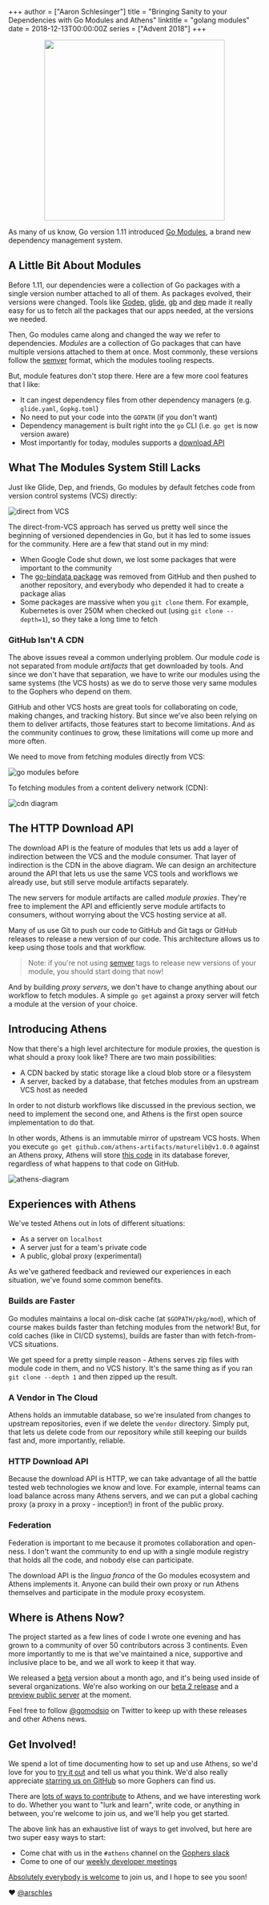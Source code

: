 +++
author = ["Aaron Schlesinger"]
title = "Bringing Sanity to your Dependencies with Go Modules and Athens"
linktitle = "golang modules"
date = 2018-12-13T00:00:00Z
series = ["Advent 2018"]
+++

<p align="center">
    <img 
        src="/postimages/advent-2018/go-modules-athens/athens-gopher.png"
        width="360"
    >
</p>

As many of us know, Go version 1.11 introduced [Go Modules](https://github.com/golang/go/wiki/Modules), a brand new dependency management 
system.

## A Little Bit About Modules

Before 1.11, our dependencies were a collection of Go packages with a single 
version number attached to all of them. As packages evolved, their versions 
were changed. Tools like [Godep](https://github.com/tools/godep), 
[glide](https://github.com/Masterminds/glide), 
[gb](https://github.com/constabulary/gb) and 
[dep](https://github.com/golang/dep) made it really easy for us to fetch all 
the packages that our apps needed, at the versions we needed.

Then, Go modules came along and changed the way we refer to dependencies. 
_Modules_ are a collection of Go packages that can have multiple versions 
attached to them at once. Most commonly, these versions follow the 
[semver](https://semver.org/) format, which the modules tooling respects.

But, module features don't stop there. Here are a few more cool features that 
I like:

- It can ingest dependency files from other dependency managers 
(e.g. `glide.yaml`, `Gopkg.toml`)
- No need to put your code into the `GOPATH` (if you don't want)
- Dependency management is built right into the `go` CLI (i.e. 
`go get` is now version aware)
- Most importantly for today, modules supports a 
[download API](https://docs.gomods.io/intro/protocol/)

## What The Modules System Still Lacks

Just like Glide, Dep, and friends, Go modules by default fetches code from 
version control systems (VCS) directly:

![direct from VCS](/postimages/advent-2018/go-modules-athens/go-modules-before.png)

The direct-from-VCS approach has served us pretty well since the beginning 
of versioned dependencies in Go, but it has led to some issues for the 
community. Here are a few that stand out in my mind:

- When Google Code shut down, we lost some packages that were important to 
the community
- The [go-bindata package](https://github.com/go-bindata/go-bindata) was 
removed from GitHub and then pushed to another repository, and everybody 
who depended it had to create a package alias
- Some packages are massive when you `git clone` them. For example, 
Kubernetes is over 250M when checked out (using `git clone --depth=1`),
 so they take a long time to fetch

### GitHub Isn't A CDN

The above issues reveal a common underlying problem. Our module _code_ is 
not separated from module _artifacts_ that get downloaded by tools. And since 
we don't have that separation, we have to write our modules using the same 
systems (the VCS hosts) as we do to serve those very same modules to the 
Gophers who depend on them.

GitHub and other VCS hosts are great tools for collaborating on code, making 
changes, and tracking history. But since we've also been relying on them to 
deliver artifacts, those features start to become limitations. And as the 
community continues to grow, these limitations will come up more and more 
often.

We need to move from fetching modules directly from VCS:

![go modules before](/postimages/advent-2018/go-modules-athens/go-modules-before.png)

To fetching modules from a content delivery network (CDN):

![cdn diagram](/postimages/advent-2018/go-modules-athens/go-modules-with-cdn.png)

## The HTTP Download API

The download API is the feature of modules that lets us add a layer of 
indirection between the VCS and the module consumer. That layer of indirection 
is the CDN in the above diagram. We can design an architecture around the API 
that lets us use the same VCS tools and workflows we already use, but still 
serve module artifacts separately.

The new servers for module artifacts are called _module proxies_. They're free 
to implement the API and efficiently serve module artifacts to consumers, 
without worrying about the VCS hosting service at all.

Many of us use Git to push our code to GitHub and Git tags or GitHub releases 
to release a new version of our code. This architecture allows us to keep 
using those tools and that workflow. 

>Note: if you're not using [semver](https://semver.org) tags to release new 
versions of your module, you should start doing that now!

And by building _proxy servers_, we don't have to change anything about our 
workflow to fetch modules. A simple `go get` against a proxy server will 
fetch a module at the version of your choice.

## Introducing Athens

Now that there's a high level architecture for module proxies, the question 
is what should a proxy look like? There are two main possibilities:

- A CDN backed by static storage like a cloud blob store or a filesystem
- A server, backed by a database, that fetches modules from an upstream VCS 
host as needed

In order to not disturb workflows like discussed in the previous section, we 
need to implement the second one, and Athens is the first open source 
implementation to do that.

In other words, Athens is an immutable mirror of upstream VCS hosts. When you 
execute `go get github.com/athens-artifacts/maturelib@v1.0.0` against an 
Athens proxy, Athens will store [this code](https://github.com/athens-artifacts/maturelib/releases/tag/v0.0.1) in its 
database forever, regardless of what happens to that code on GitHub.

![athens-diagram](/postimages/advent-2018/go-modules-athens/athens-diagram.png)

## Experiences with Athens

We've tested Athens out in lots of different situations:

- As a server on `localhost`
- A server just for a team's private code
- A public, global proxy (experimental)

As we've gathered feedback and reviewed our experiences in each situation, 
we've found some common benefits.

### Builds are Faster

Go modules maintains a local on-disk cache (at `$GOPATH/pkg/mod`), which of 
course makes builds faster than fetching modules from the network! But, for 
cold caches (like in CI/CD systems), builds are faster than with 
fetch-from-VCS situations.

We get speed for a pretty simple reason - Athens serves zip files with module 
code in them, and no VCS history. It's the same thing as if you ran 
`git clone --depth 1` and then zipped up the result.

### A Vendor in The Cloud

Athens holds an immutable database, so we're insulated from changes to 
upstream repositories, even if we delete the `vendor` directory. Simply 
put, that lets us delete code from our repository while still keeping our 
builds fast and, more importantly, reliable.

### HTTP Download API

Because the download API is HTTP, we can take advantage of all the battle 
tested web technologies we know and love. For example, internal teams can 
load balance across many Athens servers, and we can put a global caching 
proxy (a proxy in a proxy - inception!) in front of the public proxy.

### Federation

Federation is important to me because it promotes collaboration and open-ness. 
I don't want the community to end up with a single module registry that holds
all the code, and nobody else can participate.

The download API is the _lingua franca_ of the Go modules ecosystem and 
Athens implements it. Anyone can build their own proxy or run Athens 
themselves and participate in the module proxy ecosystem.

## Where is Athens Now?

The project started as a few lines of code I wrote one evening and has grown 
to a community of over 50 contributors across 3 continents. Even more 
importantly to me is that we've maintained a nice, supportive and inclusive 
place to be, and we all work to keep it that way.

We released a [beta](https://medium.com/project-athens/the-athens-proxy-is-in-beta-bd95abee07db) 
version about a month ago, and it's being used inside of several organizations. 
We're also working on our [beta 2 release](https://github.com/gomods/athens/milestone/3) 
and a [preview public server](https://github.com/gomods/athens/milestone/5) at 
the moment.

Feel free to follow [@gomodsio](https://twitter.com/gomodsio) on Twitter to 
keep up with these releases and other Athens news.

## Get Involved!

We spend a lot of time documenting how to set up and use Athens, so we'd love 
for you to [try it out](https://docs.gomods.io/install/) and tell us what you 
think. We'd also really appreciate 
[starring us on GitHub](https://github.com/gomods/athens) so more Gophers can 
find us.

There are [lots of ways to contribute](https://docs.gomods.io/contributing/community/participating/) to Athens, 
and we have interesting work to do. Whether you want to "lurk and learn", 
write code, or anything in between, you're welcome to join us, and we'll 
help you get started.

The above link has an exhaustive list of ways to get involved, but here are 
two super easy ways to start:

- Come chat with us in the `#athens` channel on the [Gophers slack](https://gophersinvite.herokuapp.com/)
- Come to one of our [weekly developer meetings](https://aka.ms/athensdevmeeting)

[Absolutely everybody is welcome](https://arschles.com/blog/absolutely-everybody-is-welcome/) 
to join us, and I hope to see you soon!

❤️ [@arschles](https://twitter.com/arschles)

